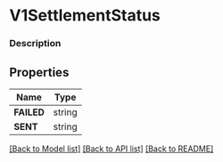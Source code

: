# V1SettlementStatus


### Description



## Properties
Name | Type
------------ | -------------
**FAILED** | string
**SENT** | string

[[Back to Model list]](../README.md#documentation-for-models) [[Back to API list]](../README.md#documentation-for-api-endpoints) [[Back to README]](../README.md)


